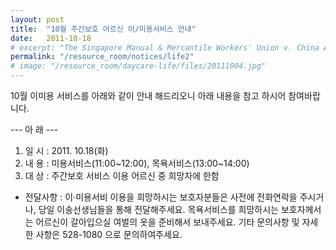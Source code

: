```yaml
---
layout: post
title:  "10월 주간보호 어르신 이/미용서비스 안내"
date:   2011-10-18
# excerpt: "The Singapore Manual & Mercantile Workers' Union v. China Airlines Limited: The Court rhas been adjourned to a date to be fixed."
permalink: "/resource_room/notices/life2"
# image: "/resource_room/daycare-life/files/20111004.jpg"
---
```


10월 이미용 서비스를 아래와 같이 안내 해드리오니 아래 내용을 참고 하시어 참여바랍니다.

--- 아 래 ---
1. 일 시 : 2011. 10.18(화)
2. 내 용 : 미용서비스(11:00~12:00), 목욕서비스(13:00~14:00)
3. 대 상 : 주간보호 서비스 이용 어르신 중 희망자에 한함

- 전달사항 : 이·미용서비 이용을 희망하시는 보호자분들은 사전에 전화연락을 주시거나, 당일 이송선생님들을 통해 전달해주세요.
목욕서비스를 희망하시는 보호자께서는 어르신이 갈아입으실 여벌의 옷을 준비해서 보내주세요.
기타 문의사항 및 자세한 사항은 528-1080 으로 문의하여주세요.
